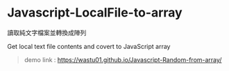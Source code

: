 # Javascript-LocalFile-to-array

 讀取純文字檔案並轉換成陣列

 Get local text file contents and covert to JavaScript array

 > demo link : https://wastu01.github.io/Javascript-Random-from-array/